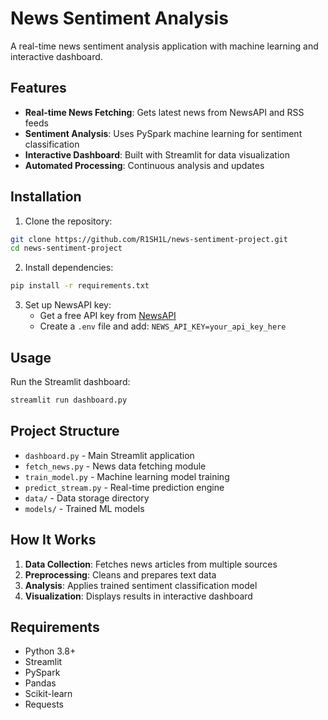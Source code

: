 # News Sentiment Analysis

A real-time news sentiment analysis application with machine learning and interactive dashboard.

## Features

- **Real-time News Fetching**: Gets latest news from NewsAPI and RSS feeds
- **Sentiment Analysis**: Uses PySpark machine learning for sentiment classification
- **Interactive Dashboard**: Built with Streamlit for data visualization
- **Automated Processing**: Continuous analysis and updates

## Installation

1. Clone the repository:
```bash
git clone https://github.com/R1SH1L/news-sentiment-project.git
cd news-sentiment-project
```

2. Install dependencies:
```bash
pip install -r requirements.txt
```

3. Set up NewsAPI key:
   - Get a free API key from [NewsAPI](https://newsapi.org/)
   - Create a `.env` file and add: `NEWS_API_KEY=your_api_key_here`

## Usage

Run the Streamlit dashboard:
```bash
streamlit run dashboard.py
```

## Project Structure

- `dashboard.py` - Main Streamlit application
- `fetch_news.py` - News data fetching module
- `train_model.py` - Machine learning model training
- `predict_stream.py` - Real-time prediction engine
- `data/` - Data storage directory
- `models/` - Trained ML models

## How It Works

1. **Data Collection**: Fetches news articles from multiple sources
2. **Preprocessing**: Cleans and prepares text data
3. **Analysis**: Applies trained sentiment classification model
4. **Visualization**: Displays results in interactive dashboard

## Requirements

- Python 3.8+
- Streamlit
- PySpark
- Pandas
- Scikit-learn
- Requests